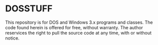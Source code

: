 # DOSSTUFF

This repository is for DOS and Windows 3.x programs and classes.  The code found herein is offered for free, without warranty.  The author reservices the right to pull the source code at any time, with or without notice.
